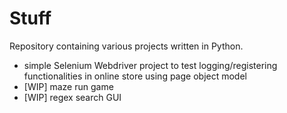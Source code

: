 # Stuff

Repository containing various projects written in Python.
- simple Selenium Webdriver project to test logging/registering functionalities in online store using page object model
- [WIP] maze run game
- [WIP] regex search GUI
